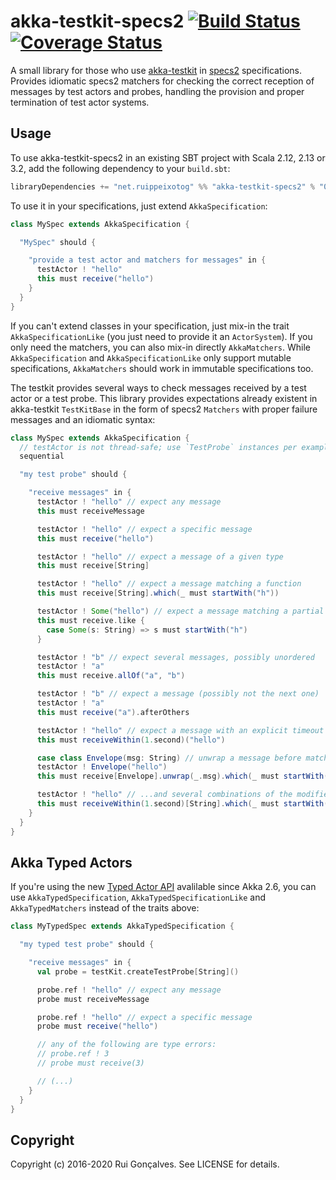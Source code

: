 # akka-testkit-specs2 [![Build Status](https://travis-ci.org/ruippeixotog/akka-testkit-specs2.svg?branch=master)](https://travis-ci.org/ruippeixotog/akka-testkit-specs2) [![Coverage Status](https://coveralls.io/repos/github/ruippeixotog/akka-testkit-specs2/badge.svg?branch=master)](https://coveralls.io/github/ruippeixotog/akka-testkit-specs2?branch=master)

A small library for those who use [akka-testkit](http://doc.akka.io/docs/akka/current/scala/testing.html) in [specs2](http://etorreborre.github.io/specs2/) specifications. Provides idiomatic specs2 matchers for checking the correct reception of messages by test actors and probes, handling the provision and proper termination of test actor systems.

## Usage

To use akka-testkit-specs2 in an existing SBT project with Scala 2.12, 2.13 or 3.2, add the following dependency to your `build.sbt`:

```scala
libraryDependencies += "net.ruippeixotog" %% "akka-testkit-specs2" % "0.3.3"
```

To use it in your specifications, just extend `AkkaSpecification`:

```scala
class MySpec extends AkkaSpecification {

  "MySpec" should {

    "provide a test actor and matchers for messages" in {
      testActor ! "hello"
      this must receive("hello")
    }
  }
}
```

If you can't extend classes in your specification, just mix-in the trait `AkkaSpecificationLike` (you just need to provide it an `ActorSystem`). If you only need the matchers, you can also mix-in directly `AkkaMatchers`. While `AkkaSpecification` and `AkkaSpecificationLike` only support mutable specifications, `AkkaMatchers` should work in immutable specifications too.

The testkit provides several ways to check messages received by a test actor or a test probe. This library provides expectations already existent in akka-testkit `TestKitBase` in the form of specs2 `Matchers` with proper failure messages and an idiomatic syntax:

```scala
class MySpec extends AkkaSpecification {
  // testActor is not thread-safe; use `TestProbe` instances per example when possible!
  sequential

  "my test probe" should {

    "receive messages" in {
      testActor ! "hello" // expect any message
      this must receiveMessage

      testActor ! "hello" // expect a specific message
      this must receive("hello")

      testActor ! "hello" // expect a message of a given type
      this must receive[String]

      testActor ! "hello" // expect a message matching a function
      this must receive[String].which(_ must startWith("h"))

      testActor ! Some("hello") // expect a message matching a partial function
      this must receive.like {
        case Some(s: String) => s must startWith("h")
      }

      testActor ! "b" // expect several messages, possibly unordered
      testActor ! "a"
      this must receive.allOf("a", "b")

      testActor ! "b" // expect a message (possibly not the next one)
      testActor ! "a"
      this must receive("a").afterOthers

      testActor ! "hello" // expect a message with an explicit timeout
      this must receiveWithin(1.second)("hello")

      case class Envelope(msg: String) // unwrap a message before matching
      testActor ! Envelope("hello")
      this must receive[Envelope].unwrap(_.msg).which(_ must startWith("h"))

      testActor ! "hello" // ...and several combinations of the modifiers above
      this must receiveWithin(1.second)[String].which(_ must startWith("h")).afterOthers
    }
  }
}
```

## Akka Typed Actors

If you're using the new [Typed Actor API](https://doc.akka.io/docs/akka/current/typed/actors.html) avalilable since Akka 2.6, you can use `AkkaTypedSpecification`, `AkkaTypedSpecificationLike` and `AkkaTypedMatchers` instead of the traits above:

```scala
class MyTypedSpec extends AkkaTypedSpecification {

  "my typed test probe" should {

    "receive messages" in {
      val probe = testKit.createTestProbe[String]()

      probe.ref ! "hello" // expect any message
      probe must receiveMessage

      probe.ref ! "hello" // expect a specific message
      probe must receive("hello")

      // any of the following are type errors:
      // probe.ref ! 3
      // probe must receive(3)

      // (...)
    }
  }
}
```

## Copyright

Copyright (c) 2016-2020 Rui Gonçalves. See LICENSE for details.
